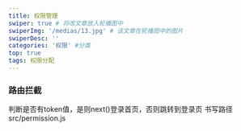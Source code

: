 ```yaml
---
title: 权限管理
swiper: true # 将改文章放入轮播图中
swiperImg: '/medias/13.jpg' # 该文章在轮播图中的图片
swiperDesc: ''
categories: '权限' #分类
top: true
tags: 权限分配
---
```

### 路由拦截
判断是否有token值，是则next()登录首页，否则跳转到登录页
书写路径 src/permission.js
```js

```